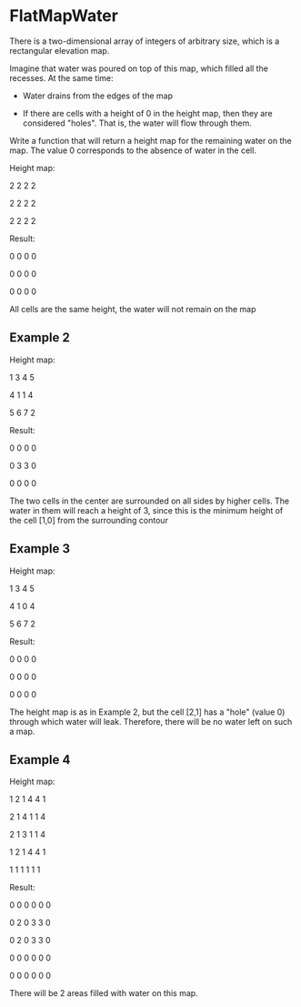# FlatMapWater

There is a two-dimensional array of integers of arbitrary size, which is a rectangular elevation map.

Imagine that water was poured on top of this map, which filled all the recesses. At the same time:

- Water drains from the edges of the map

- If there are cells with a height of 0 in the height map, then they are considered "holes". That is, the water will flow through them.

Write a function that will return a height map for the remaining water on the map. The value 0 corresponds to the absence of water in the cell.

Height map:

2 2 2 2

2 2 2 2

2 2 2 2

Result:

0 0 0 0

0 0 0 0

0 0 0 0

All cells are the same height, the water will not remain on the map



## Example 2

Height map:

1 3 4 5

4 1 1 4

5 6 7 2

Result:

0 0 0 0

0 3 3 0

0 0 0 0

The two cells in the center are surrounded on all sides by higher cells. The water in them will reach a height of 3, since this is the minimum height of the cell [1,0] from the surrounding contour



## Example 3

Height map:

1 3 4 5

4 1 0 4

5 6 7 2

Result:

0 0 0 0

0 0 0 0

0 0 0 0

The height map is as in Example 2, but the cell [2,1] has a "hole" (value 0) through which water will leak. Therefore, there will be no water left on such a map.



## Example 4

Height map:

1 2 1 4 4 1

2 1 4 1 1 4

2 1 3 1 1 4

1 2 1 4 4 1

1 1 1 1 1 1

Result:

0 0 0 0 0 0

0 2 0 3 3 0

0 2 0 3 3 0

0 0 0 0 0 0

0 0 0 0 0 0

There will be 2 areas filled with water on this map.
